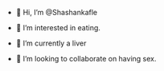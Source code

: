 - 👋 Hi, I’m @Shashankafle
- 👀 I’m interested in eating.
- 🌱 I’m currently a liver
  
- 💞️ I’m looking to collaborate on having sex.

<!---
Shashankafle/Shashankafle is a ✨ special ✨ repository because its `README.md` (this file) appears on your GitHub profile.
You can click the Preview link to take a look at your changes.
--->
